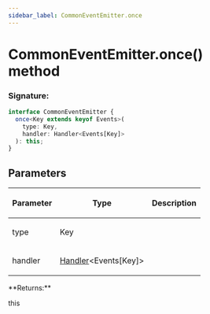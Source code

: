 ```yaml
---
sidebar_label: CommonEventEmitter.once
---
```


# CommonEventEmitter.once() method

### Signature:

```typescript
interface CommonEventEmitter {
  once<Key extends keyof Events>(
    type: Key,
    handler: Handler<Events[Key]>
  ): this;
}
```

## Parameters

<table><thead><tr><th>

Parameter

</th><th>

Type

</th><th>

Description

</th></tr></thead>
<tbody><tr><td>

type

</td><td>

Key

</td><td>

</td></tr>
<tr><td>

handler

</td><td>

[Handler](./puppeteer.handler.md)&lt;Events\[Key\]&gt;

</td><td>

</td></tr>
</tbody></table>
**Returns:**

this
